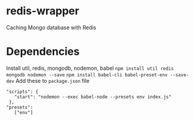 # redis-wrapper
Caching Mongo database with Redis

# Dependencies
Install util, redis, mongodb, nodemon, babel
```npm install util redis mongodb nodemon --save```
```npm install babel-cli babel-preset-env --save-dev```
Add these to `package.json` file
 ```
"scripts": {
    "start": "nodemon --exec babel-node --presets env index.js"
  },
"presets": 
    ["env"]
``` 
